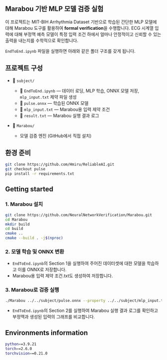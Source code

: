 ## Marabou 기반 MLP 모델 검증 실험
이 프로젝트는 MIT-BIH Arrhythmia Dataset 기반으로 학습된 간단한 MLP 모델에 대해 Marabou 도구를 활용하여 **formal verification**을 수행합니다. 
ECG 시계열 입력에 대해 부정맥 예측 모델이 특정 입력 조건 하에서 얼마나 안정적이고 신뢰할 수 있는 출력을 내는지를 수학적으로 확인합니다.

`EndToEnd.ipynb` 파일을 실행하면 아래와 같은 폴더 구조를 갖게 됩니다.
## 프로젝트 구성

- 📁 `subject/`
  - 📄 `EndToEnd.ipynb` — 데이터 로딩, MLP 학습, ONNX 모델 저장, `mlp_input.txt` 제약 파일 생성
  - 📄 `pulse.onnx` — 학습된 ONNX 모델
  - 📄 `mlp_input.txt` — Marabou용 입력 제약 조건
  - 📄 `result.txt` — Marabou 실행 결과 로그

- 📁 `Marabou/`  
  - 모델 검증 엔진 (GitHub에서 직접 설치)
## 환경 준비
```bash
git clone https://github.com/Hmiru/ReliableAI.git
git checkout pulse
pip install -r requirements.txt
```
## Getting started
### 1. Marabou 설치
```bash
git clone https://github.com/NeuralNetworkVerification/Marabou.git
cd Marabou
mkdir build 
cd build
cmake ..
cmake --build . -j$(nproc)
```
### 2. 모델 학습 및 ONNX 변환
- `EndToEnd.ipynb`의 Section 1을 실행하여 주어진 데이터셋에 대한 모델을 학습하고 이를 ONNX로 저장합니다. 
- Marabou용 입력 제약 조건.txt도 생성하여 저장합니다.
### 3. Marabou로 검증 실행
```bash
./Marabou ../../subject/pulse.onnx --property ../../subject/mlp_input.txt| tee ../../subject/result.txt
``` 
- `EndToEnd.ipynb`의 Section 2를 실행하여 Marabou 실행 결과 로그를 확인하고 부정맥과 생성된 입력의 그래프를 비교합니다.


## Environments information
```bash
python==3.9.21
torch==2.6.0
torchvision==0.21.0
```